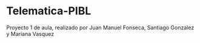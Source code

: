 # Telematica-PIBL
Proyecto 1 de aula, realizado por Juan Manuel Fonseca, Santiago Gonzalez y Mariana Vasquez

